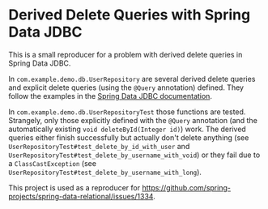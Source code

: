 # Derived Delete Queries with Spring Data JDBC

This is a small reproducer for a problem with derived delete queries in Spring Data JDBC.

In `com.example.demo.db.UserRepository` are several derived delete queries and explicit delete queries (using the `@Query` annotation) defined.
They follow the examples in the [Spring Data JDBC documentation](https://docs.spring.io/spring-data/jdbc/docs/current/reference/html/#repositories.core-concepts).

In `com.example.demo.db.UserRepositoryTest` those functions are tested.
Strangely, only those explicitly defined with the `@Query` annotation (and the automatically existing `void deleteById(Integer id)`) work.
The derived queries either finish successfully but actually don't delete anything (see `UserRepositoryTest#test_delete_by_id_with_user` and `UserRepositoryTest#test_delete_by_username_with_void`) or they fail due to a `ClassCastException` (see `UserRepositoryTest#test_delete_by_username_with_long`).

This project is used as a reproducer for https://github.com/spring-projects/spring-data-relational/issues/1334.
